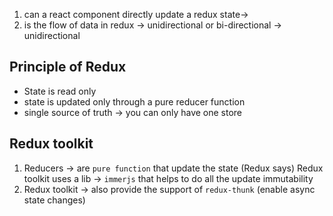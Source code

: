 1. can a react component directly update a redux state-> 
2.  is the flow of data in redux -> unidirectional or bi-directional -> unidirectional


## Principle of Redux
* State is read only
* state is updated only through a pure reducer function 
* single source of truth  -> you can only have one store


## Redux toolkit 
1. Reducers -> are `pure function` that update the state (Redux says)
    Redux toolkit uses a lib -> `immerjs` that helps to do all the update immutability
2. Redux toolkit -> also provide the support of `redux-thunk` (enable async state changes)
 
